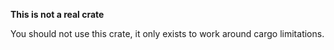 **This is not a real crate**

You should not use this crate, it only exists to work around cargo limitations.
